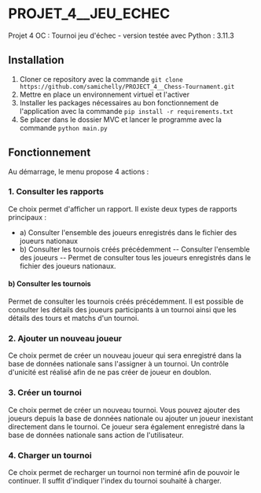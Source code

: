 # PROJET_4__JEU_ECHEC
Projet 4 OC : Tournoi jeu d'échec - version testée avec Python : 3.11.3


## Installation 
1. Cloner ce repository avec la commande `git clone https://github.com/samichelly/PROJECT_4__Chess-Tournament.git`
2. Mettre en place un environnement virtuel et l'activer
3. Installer les packages nécessaires au bon fonctionnement de l'application avec la commande `pip install -r requirements.txt`
4. Se placer dans le dossier MVC et lancer le programme avec la commande `python main.py`

## Fonctionnement
Au démarrage, le menu propose 4 actions :

### 1. Consulter les rapports
Ce choix permet d'afficher un rapport. Il existe deux types de rapports principaux :
- a) Consulter l'ensemble des joueurs enregistrés dans le fichier des joueurs nationaux
- b) Consulter les tournois créés précédemment
-- Consulter l'ensemble des joueurs
-- Permet de consulter tous les joueurs enregistrés dans le fichier des joueurs nationaux.

#### b) Consulter les tournois
Permet de consulter les tournois créés précédemment. Il est possible de consulter les détails des joueurs participants à un tournoi ainsi que les détails des tours et matchs d'un tournoi.

### 2. Ajouter un nouveau joueur
Ce choix permet de créer un nouveau joueur qui sera enregistré dans la base de données nationale sans l'assigner à un tournoi. Un contrôle d'unicité est réalisé afin de ne pas créer de joueur en doublon.

### 3. Créer un tournoi
Ce choix permet de créer un nouveau tournoi. Vous pouvez ajouter des joueurs depuis la base de données nationale ou ajouter un joueur inexistant directement dans le tournoi. Ce joueur sera également enregistré dans la base de données nationale sans action de l'utilisateur.

### 4. Charger un tournoi
Ce choix permet de recharger un tournoi non terminé afin de pouvoir le continuer. Il suffit d'indiquer l'index du tournoi souhaité à charger.
